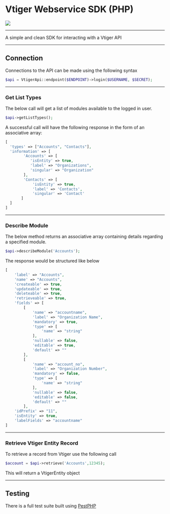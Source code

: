 # Vtiger Webservice SDK (PHP)
![](https://img.shields.io/github/last-commit/mattlake/vtiger-sdk?style=flat-square)
***

A simple and clean SDK for interacting with a Vtiger API

***
## Connection


Connections to the API can be made using the following syntax

```php
$api = VtigerApi::endpoint($ENDPOINT)->login($USERNAME, $SECRET);
```

***
### Get List Types

The below call will get a list of modules available to the logged in user.

```php
$api->getListTypes();
```

A successful call will have the following response in the form of an associative array:

```php
[
  'types' => ["Accounts", "Contacts"],
  'information' => [
        'Accounts' => [
           'isEntity' => true,
           'label' => "Organizations",
           'singular' => "Organization"
        ],
        'Contacts' => [
            'isEntity' => true,
            'label' => 'Contacts',
            'singular' => 'Contact'
       ]
  ]
]
```

***
### Describe Module

The below method returns an associative array containing details regarding a specified module.

```php
$api->describeModule('Accounts');
```

The response would be structured like below

```php
[
    'label' => "Accounts",
    'name' => "Accounts",
    'createable' => true,
    'updateable' => true,
    'deleteable' => true,
    'retrieveable' => true,
    'fields' => [
        [
            'name' => "accountname",
            'label' => "Organization Name",
            'mandatory' => true,
            'type' => [
                'name' => "string"
            ],
            'nullable' => false,
            'editable' => true,
            'default' => ""
        ],
        [
            'name' => "account_no",
            'label' => "Organization Number",
            'mandatory' => false,
            'type' => [
                'name' => "string"
            ],
            'nullable' => false,
            'editable' => false,
            'default' => ""
        ],
    'idPrefix' => "11",
    'isEntity' => true,
    'labelFields' => "accountname"
]
```

***
### Retrieve Vtiger Entity Record
To retrieve a record from Vtiger use the following call

```php
$account = $api->retrieve('Accounts',12345);
```

This will return a VtigerEntity object

***
## Testing
There is a full test suite built using [PestPHP](https://github.com/pestphp/pest)